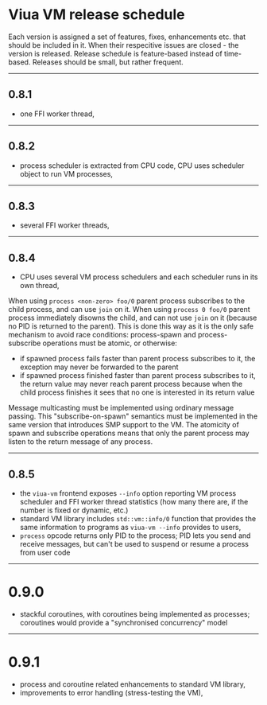 # Viua VM release schedule

Each version is assigned a set of features, fixes, enhancements etc. that should be
included in it.
When their respecitive issues are closed - the version is released.
Release schedule is feature-based instead of time-based.
Releases should be small, but rather frequent.

----

## 0.8.1

- one FFI worker thread,


----

## 0.8.2

- process scheduler is extracted from CPU code, CPU uses scheduler object to
  run VM processes,


----

## 0.8.3

- several FFI worker threads,


----

## 0.8.4

- CPU uses several VM process schedulers and each scheduler runs in its own thread,

When using `process <non-zero> foo/0` parent process subscribes to the child process, and
can use `join` on it.
When using `process 0 foo/0` parent process immediately disowns the child, and
can not use `join` on it (because no PID is returned to the parent).
This is done this way as it is the only safe mechanism to avoid race conditions: process-spawn and
process-subscribe operations must be atomic, or otherwise:

- if spawned process fails faster than parent process subscribes to it, the exception may never
  be forwarded to the parent
- if spawned process finished faster than parent process subscribes to it, the return value may never
  reach parent process because when the child process finishes it sees that no one is interested in its
  return value

Message multicasting must be implemented using ordinary message passing.
This "subscribe-on-spawn" semantics must be implemented in the same version that introduces SMP support
to the VM.
The atomicity of spawn and subscribe operations means that only the parent process may listen to
the return message of any process.


----

## 0.8.5

- the `viua-vm` frontend exposes `--info` option reporting VM process scheduler and
  FFI worker thread statistics (how many there are, if the number is fixed or dynamic, etc.)
- standard VM library includes `std::vm::info/0` function that provides the same information
  to programs as `viua-vm --info` provides to users,
- `process` opcode returns only PID to the process; PID lets you send and
  receive messages, but can't be used to suspend or resume a process from user code


----

# 0.9.0

- stackful coroutines, with coroutines being implemented as processes;
  coroutines would provide a "synchronised concurrency" model


----

# 0.9.1

- process and coroutine related enhancements to standard VM library,
- improvements to error handling (stress-testing the VM),
